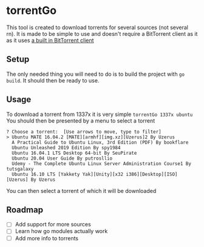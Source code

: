 # torrentGo
This tool is created to download torrents for several sources (not several rn). It is made to be simple to use and doesn't require a BitTorrent client as it as it uses [a built in BitTorrent client](https://github.com/anacrolix/torrent) 

## Setup
The only needed thing you will need to do is to build the project with `go build`. It should then be ready to use.

## Usage
To download a torrent from 1337x it is very simple
`torrentGo 1337x ubuntu`
You should then be presented by a menu to select a torrent
```
? Choose a torrent:  [Use arrows to move, type to filter]
> Ubuntu MATE 16.04.2 [MATE][armhf][img.xz][Uzerus]2 By Uzerus
  A Practical Guide to Ubuntu Linux, 3rd Edition (PDF) By bookflare
  Ubuntu Unleashed 2019 Edition By spy1984
  Ubuntu 16.04.1 LTS Desktop 64-bit By SeuPirate
  Ubuntu 20.04 User Guide By putrosllio
  Udemy - The Complete Ubuntu Linux Server Administration Course1 By tutsgalaxy
  Ubuntu 16.10 LTS [Yakkety Yak][Unity][x32 i386][Desktop][ISO][Uzerus] By Uzerus
```
You can then select a torrent of which it will be downloaded

## Roadmap
- [ ] Add support for more sources
- [ ] Learn how go modules actually work
- [ ] Add more info to torrents
